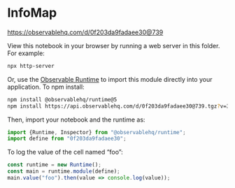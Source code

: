 # InfoMap

https://observablehq.com/d/0f203da9fadaee30@739

View this notebook in your browser by running a web server in this folder. For
example:

~~~sh
npx http-server
~~~

Or, use the [Observable Runtime](https://github.com/observablehq/runtime) to
import this module directly into your application. To npm install:

~~~sh
npm install @observablehq/runtime@5
npm install https://api.observablehq.com/d/0f203da9fadaee30@739.tgz?v=3
~~~

Then, import your notebook and the runtime as:

~~~js
import {Runtime, Inspector} from "@observablehq/runtime";
import define from "0f203da9fadaee30";
~~~

To log the value of the cell named “foo”:

~~~js
const runtime = new Runtime();
const main = runtime.module(define);
main.value("foo").then(value => console.log(value));
~~~
